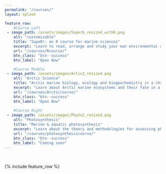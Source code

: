 ```yaml
---
permalink: "/courses/"
layout: splash

feature_row:
    #Course Left
 - image_path: /assets/images/Superb_resized_withR.png
    alt: "customizable"
    title: "SupeR!: an R course for marine sciences"
    excerpt: "Learn to read, arrange and study your own environmental data with R."
    url: "/courses/Rcourse/"
    btn_class: "btn--success"
    btn_label: "Open Now"

    #Course Middle
 - image_path: /assets/images/Artic2_resized.png
    alt: "Arctic Science"
    title: "Arctic marine biology, ecology and biogeochemistry in a changing world"
    excerpt: "Learn about Arctic marine ecosystems and their fate in a changing world"
    url: "/courses/Arcticcourse/"
    btn_class: "btn--success"
    btn_label: "Open Now"
  
    #Course Right
 - image_path: /assets/images/Phyto2_resized.png
    alt: "Photosynthesis"
    title: "Marine & aquatic photosynthesis"
    excerpt: "Learn about the theory and methodologies for assessing photosynthesis in marine and aquatic systems."
    url: "/courses/photosynthesiscourse/"
    btn_class: "btn--success"
    btn_label: "Coming soon"  
---
```

<br>

{% include feature_row %}

